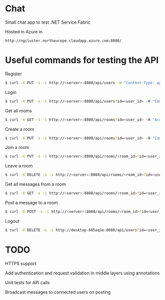 # Chat
Small chat app to test .NET Service Fabric

Hosted in Azure in 
```
http://ngcluster.northeurope.cloudapp.azure.com:8080/
```

# Useful commands for testing the API

Register
```sh
$ curl -X PUT -s -i http://<server>:8080/api/users -H "Content-Type: application/json" -d "{\"name\":\"adrian\"}"
```

Login
```sh
$ curl -X PUT -s -i http://<server>:8080/api/users?id=<user_id> -H "Content-Type: application/json" -H "Content-Length: 0"
```

Get all rooms
```sh
$ curl -X GET -s -i http://<server>:8080/api/rooms?id=<user_id> -H "Accept: application/json"
```

Create a room
```sh
$ curl -X PUT -s -i http://<server>:8080/api/rooms?id=<user_id> -H "Content-Type: application/json" -d "{\"name\":\"friends\"}"
```

Join a room
```sh
$ curl -X PUT -s -i http://<server>:8080/api/rooms/<room_id>?id=<user_id> -H "Content-Type: application/json" -H "Content-Length: 0"
```

Leave a room
```sh
$ curl -X DELETE -s -i http://<server>:8080/api/rooms/<room_id>?id=<user_id> -H "Accept: application/json"
```

Get all messages from a room
```sh
$ curl -X GET -s -i http://<server>:8080/api/rooms/<room_id>?id=<user_id> -H "Accept: application/json"
```

Post a message to a room
```sh
$ curl -X POST -s -i http://<server>:8080/api/rooms/<room_id>?id=<user_id> -H "Content-Type: application/json" -d "{\"content\":\"Hello world\"}"
```

Logout
```sh
$ curl -X DELETE -s -i http://desktop-605aq1e:8080/api/users?id=<user_id> -H "Accept: application/json"
```

# TODO
HTTPS support

Add authentication and request validation in middle layers using annotations

Unit tests for API calls

Broadcast messages to connected users on posting